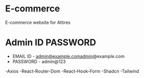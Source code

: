 # E-commerce
E-commerce website for Attires

# Admin ID PASSWORD 
- EMAIL ID - admin@example.comadmin@example.com
- PASSWORD - admin@123


-Axios
-React-Router-Dom
-React-Hook-Form
-Shadcn
-Tailwind
